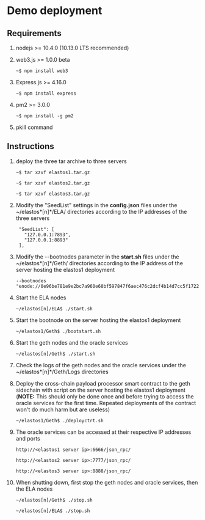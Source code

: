 # Demo deployment

## Requirements

1. nodejs >= 10.4.0 (10.13.0 LTS recommended)

2. web3.js >= 1.0.0 beta 

   ```shell
   ~$ npm install web3
   ```

3. Express.js >= 4.16.0 

   ```shell
   ~$ npm install express
   ```

4. pm2 >= 3.0.0

   ```shell
   ~$ npm install -g pm2
   ```

5. pkill command

## Instructions

1. deploy the three tar archive to three servers

   ```shell
   ~$ tar xzvf elastos1.tar.gz
   ```

   ```shell
   ~$ tar xzvf elastos2.tar.gz
   ```

   ```shell
   ~$ tar xzvf elastos3.tar.gz
   ```

2. Modify the "SeedList" settings in the **config.json** files under the ~/elastos*[n]*/ELA/ directories according to the IP addresses of the three servers

   ```shell
    "SeedList": [
      "127.0.0.1:7893",
      "127.0.0.1:8893"
    ],
   ```

3. Modify the --bootnodes parameter in the **start.sh** files under the ~/elastos*[n]*/Geth/ directories according to the IP address of the server hosting the elastos1 deployment

   ```shell
   --bootnodes "enode://0e96be781e9e2bc7a960e60bf597847f6aec476c2dcf4b14d7cc5f1722c5e70184b71c955c2fb4b263f3c02b7ebb1395346b828e3c0a25fcafc18e47a505f033@127.0.0.1:30301"
   ```

4. Start the ELA nodes 

   ```shell
   ~/elastos[n]/ELA$ ./start.sh
   ```

5. Start the bootnode on the server hosting the elastos1 deployment

   ```shell
   ~/elastos1/Geth$ ./bootstart.sh
   ```

6. Start the geth nodes and the oracle services

   ```shell
   ~/elastos[n]/Geth$ ./start.sh
   ```

7. Check the logs of the geth nodes and the oracle services under the ~/elastos*[n]*/Geth/Logs directories

8. Deploy the cross-chain payload processor smart contract to the geth sidechain with script on the server hosting the elastos1 deployment (**NOTE:** This should only be done once and before trying to access the oracle services for the first time. Repeated deployments of the contract won't do much harm but are useless)

   ```shell
   ~/elastos1/Geth$ ./deployctrt.sh
   ```

9. The oracle services can be accessed at their respective IP addresses and ports

   ```shell
   http://<elastos1 server ip>:6666/json_rpc/
   
   http://<elastos2 server ip>:7777/json_rpc/
   
   http://<elastos3 server ip>:8888/json_rpc/
   ```

10. When shutting down, first stop the geth nodes and oracle services, then the ELA nodes

    ```shell
    ~/elastos[n]/Geth$ ./stop.sh
    
    ~/elastos[n]/ELA$ ./stop.sh
    ```

